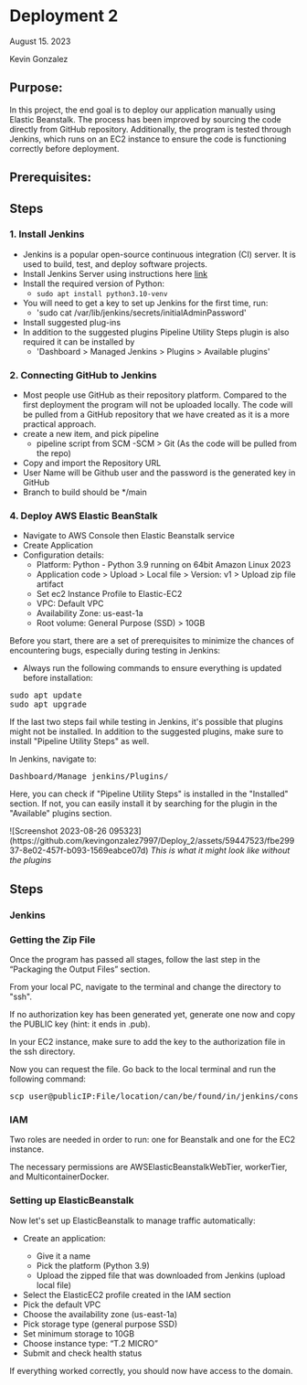 #  Deployment 2
August 15. 2023

Kevin Gonzalez

## Purpose:

In this project, the end goal is to deploy our application manually using Elastic Beanstalk. The process has been improved by sourcing the code directly from GitHub repository. Additionally, the program is tested through Jenkins, which runs on an EC2 instance to ensure the code is functioning correctly before deployment.

## Prerequisites:


## Steps

### 1. Install Jenkins
- Jenkins is a popular open-source continuous integration (CI) server. It is used to build, test, and deploy software projects.
- Install Jenkins Server using instructions here [link](https://pkg.jenkins.io/debian/)
- Install the required version of Python:
     - `sudo apt install python3.10-venv`
- You will need to get a key to set up Jenkins for the first time, run:
    - 'sudo cat  /var/lib/jenkins/secrets/initialAdminPassword'
- Install suggested plug-ins
- In addition to the suggested plugins Pipeline Utility Steps plugin is also required it can be installed by
  - 'Dashboard > Managed Jenkins > Plugins > Available plugins'

### 2. Connecting GitHub to Jenkins 

- Most people use GitHub as their repository platform. Compared to the first deployment the program will not be uploaded locally. The code will be pulled from a GitHub repository that we have created as it is a more practical approach.
- create a new item, and pick pipeline
  - pipeline script from SCM
      -SCM > Git (As the code will be pulled from the repo)
- Copy and import the Repository URL
- User Name will be Github user and the password is the generated key in GitHub
- Branch to build should be */main

### 4. Deploy AWS Elastic BeanStalk

- Navigate to AWS Console then Elastic Beanstalk service
- Create Application
- Configuration details:
    - Platform: Python - Python 3.9 running on 64bit Amazon Linux 2023
     - Application code > Upload > Local file > Version: v1 > Upload zip file artifact
     - Set ec2 Instance Profile to Elastic-EC2
     - VPC: Default VPC
     - Availability Zone: us-east-1a
     - Root volume: General Purpose (SSD) > 10GB

<p>Before you start, there are a set of prerequisites to minimize the chances of encountering bugs, especially during testing in Jenkins:</p>

<ul>
  <li>Always run the following commands to ensure everything is updated before installation:</li>
</ul>

<pre>
sudo apt update
sudo apt upgrade
</pre>

<p>If the last two steps fail while testing in Jenkins, it's possible that plugins might not be installed. In addition to the suggested plugins, make sure to install "Pipeline Utility Steps" as well.</p>

<p>In Jenkins, navigate to:</p>

<pre>
Dashboard/Manage_jenkins/Plugins/
</pre>

<p>Here, you can check if "Pipeline Utility Steps" is installed in the "Installed" section. If not, you can easily install it by searching for the plugin in the "Available" plugins section.</p>
![Screenshot 2023-08-26 095323](https://github.com/kevingonzalez7997/Deploy_2/assets/59447523/fbe29937-8e02-457f-b093-1569eabce07d)
<i>This is what it might look like without the plugins</i>
<h2>Steps</h2>

<h3>Jenkins</h3>


<h3>Getting the Zip File</h3>

<p>Once the program has passed all stages, follow the last step in the “Packaging the Output Files” section.</p>

<p>From your local PC, navigate to the terminal and change the directory to "ssh".</p>

<p>If no authorization key has been generated yet, generate one now and copy the PUBLIC key (hint: it ends in .pub).</p>

<p>In your EC2 instance, make sure to add the key to the authorization file in the ssh directory.</p>

<p>Now you can request the file. Go back to the local terminal and run the following command:</p>

<pre>
scp user@publicIP:File/location/can/be/found/in/jenkins/console/ /path/on/local/terminal/
</pre>

<h3>IAM</h3>

<p>Two roles are needed in order to run: one for Beanstalk and one for the EC2 instance.</p>

<p>The necessary permissions are AWSElasticBeanstalkWebTier, workerTier, and MulticontainerDocker.</p>

<h3>Setting up ElasticBeanstalk</h3>

<p>Now let's set up ElasticBeanstalk to manage traffic automatically:</p>

<ul>
  <li>Create an application:</li>
  <ul>
    <li>Give it a name</li>
    <li>Pick the platform (Python 3.9)</li>
    <li>Upload the zipped file that was downloaded from Jenkins (upload local file)</li>
  </ul>
  <li>Select the ElasticEC2 profile created in the IAM section</li>
  <li>Pick the default VPC</li>
  <li>Choose the availability zone (us-east-1a)</li>
  <li>Pick storage type (general purpose SSD)</li>
  <li>Set minimum storage to 10GB</li>
  <li>Choose instance type: “T.2 MICRO”</li>
  <li>Submit and check health status</li>
</ul>

<p>If everything worked correctly, you should now have access to the domain.</p>
